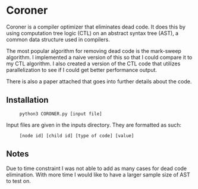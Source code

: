 # Coroner

Coroner is a compiler optimizer that eliminates dead code. It does this by using computation tree logic (CTL) on an abstract syntax tree (AST), a common data structure used in compilers. 

The most popular algorithm for removing dead code is the mark-sweep algorithm. I implemented a naive version of this so that I could compare it to my CTL algorithm. I also created a version of the CTL code that utilizes parallelization to see if I could get better performance output. 

There is also a paper attached that goes into further details about the code. 

## Installation

```     python3 CORONER.py [input file]```

Input files are given in the inputs directory. They are formatted as such: 

```     [node id] [child id] [type of code] [value]```

## Notes

Due to time constraint I was not able to add as many cases for dead code elimination. With more time I would like to have a larger sample size of AST to test on.
